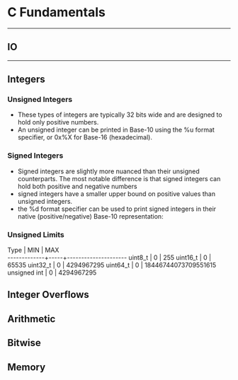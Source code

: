 # C Fundamentals
---

## IO  
---
## Integers  
### Unsigned Integers  
- These types of integers are typically 32 bits wide and are designed to hold only positive numbers.
- An unsigned integer can be printed in Base-10 using the %u format specifier, or 0x%X for Base-16 (hexadecimal).  
### Signed Integers  
- Signed integers are slightly more nuanced than their unsigned counterparts. The most notable difference is that signed integers can hold both positive and negative numbers  
- signed integers have a smaller upper bound on positive values than unsigned integers.  
- the %d format specifier can be used to print signed integers in their native (positive/negative) Base-10 representation:  
### Unsigned Limits  

Type         | MIN | MAX     
-------------+-----+---------------------
uint8_t      |  0  | 255
uint16_t     |  0  | 65535
uint32_t     |  0  | 4294967295
uint64_t     |  0  | 18446744073709551615
unsigned int |  0  | 4294967295  

## Integer Overflows

## Arithmetic
## Bitwise
## Memory


